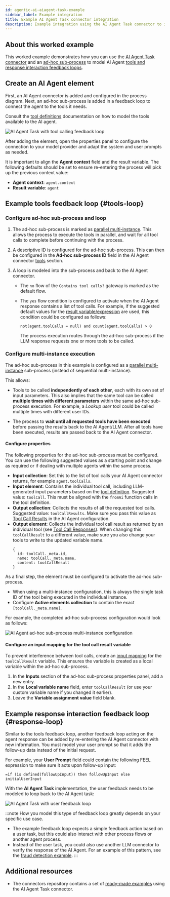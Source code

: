 ```yaml
---
id: agentic-ai-aiagent-task-example
sidebar_label: Example integration
title: Example AI Agent Task connector integration
description: Example integration using the AI Agent Task connector to implement a feedback loop for user interactions and tool calls with an LLM.
---
```


## About this worked example

This worked example demonstrates how you can use the [AI Agent Task connector](/components/connectors/out-of-the-box-connectors/agentic-ai-aiagent-task.md) and an [ad-hoc sub-process](/components/modeler/bpmn/ad-hoc-subprocesses/ad-hoc-subprocesses.md) to model AI Agent [tools and response interaction feedback loops](/components/connectors/out-of-the-box-connectors/agentic-ai-aiagent.md#feedback-loop-use-cases).

## Create an AI Agent element

First, an AI Agent connector is added and configured in the process diagram. Next, an ad-hoc sub-process is added in a feedback loop to connect the agent to the tools it needs.

Consult the [tool definitions](./agentic-ai-aiagent-tool-definitions.md) documentation on how to model the tools available to the AI agent.

![AI Agent Task with tool calling feedback loop](../img/ai-agent-task-feedback-loop.png)

After adding the element, open the properties panel to configure the connection to your model provider and adapt the system and user prompts as needed.

It is important to align the **Agent context** field and the result variable. The following defaults should be set to ensure re-entering the process will pick up the previous context value:

- **Agent context**: `agent.context`
- **Result variable**: `agent`

## Example tools feedback loop {#tools-loop}

### Configure ad-hoc sub-process and loop

1. The ad-hoc sub-process is marked as [parallel multi-instance](../../modeler/bpmn/multi-instance/multi-instance.md). This allows the process to execute the tools in parallel, and wait for all tool calls to complete before continuing with the process.

1. A descriptive ID is configured for the ad-hoc sub-process. This can then be configured in the **Ad-hoc sub-process ID** field in the AI Agent connector [tools](agentic-ai-aiagent.md#tools) section.

1. A loop is modeled into the sub-process and back to the AI Agent connector.
   - The `no` flow of the `Contains tool calls?` gateway is marked as the default flow.

   - The `yes` flow condition is configured to activate when the AI Agent response contains a list of tool calls. For example, if the suggested default values for the [result variable/expression](#result-variableexpression) are used, this condition could be configured as follows:

     ```feel
     not(agent.toolCalls = null) and count(agent.toolCalls) > 0
     ```

     The process execution routes through the ad-hoc sub-process if the LLM response requests one or more tools to be called.

### Configure multi-instance execution

The ad-hoc sub-process in this example is configured as a [parallel multi-instance](../../modeler/bpmn/multi-instance/multi-instance.md) sub-process (instead of sequential multi-instance).

This allows:

- Tools to be called **independently of each other**, each with its own set of input parameters. This also implies that the same tool can be called **multiple times with different parameters** within the same ad-hoc sub-process execution. For example, a _Lookup user_ tool could be called multiple times with different user IDs.

- The process to **wait until all requested tools have been executed** before passing the results back to the AI Agent/LLM. After all tools have been executed, results are passed back to the AI Agent connector.

#### Configure properties

The following properties for the ad-hoc sub-process must be configured. You can use the following suggested values as a starting point and change as required or if dealing with multiple agents within the same process.

- **Input collection**: Set this to the list of tool calls your AI Agent connector returns, for example `agent.toolCalls`.
- **Input element**: Contains the individual tool call, including LLM-generated input parameters based on the [tool definition](#tool-definitions). Suggested value: `toolCall`. This must be aligned with the `fromAi` function calls in the tool definition.
- **Output collection**: Collects the results of all the requested tool calls. Suggested value: `toolCallResults`. Make sure you pass this value as [Tool Call Results](agentic-ai-aiagent.md#tools) in the AI Agent configuration.
- **Output element**: Collects the individual tool call result as returned by an individual tool (see [Tool Call Responses](#tool-call-responses)). When changing this `toolCallResult` to a different value, make sure you also change your tools to write to the updated variable name.
  ```feel
  {
    id: toolCall._meta.id,
    name: toolCall._meta.name,
    content: toolCallResult
  }
  ```

As a final step, the element must be configured to activate the ad-hoc sub-process.

- When using a multi-instance configuration, this is always the single task ID of the tool being executed in the individual instance.
- Configure **Active elements collection** to contain the exact `[toolCall._meta.name]`.

For example, the completed ad-hoc sub-process configuration would look as follows:

![AI Agent ad-hoc sub-process multi-instance configuration](../img/ai-agent-ad-hoc-sub-process-multi-instance.png)

#### Configure an input mapping for the tool call result variable

To prevent interference between tool calls, create an [input mapping](../../concepts/variables.md#input-mappings) for the `toolCallResult` variable. This ensures the variable is created as a local variable within the ad-hoc sub-process.

1. In the **Inputs** section of the ad-hoc sub-process properties panel, add a new entry.
2. In the **Local variable name** field, enter `toolCallResult` (or use your custom variable name if you changed it earlier).
3. Leave the **Variable assignment value** field blank.

## Example response interaction feedback loop {#response-loop}

Similar to the tools feedback loop, another feedback loop acting on the agent response can be added by re-entering the AI Agent connector with new information. You must model your user prompt so that it adds the follow-up data instead of the initial request.

For example, your **User Prompt** field could contain the following FEEL expression to make sure it acts upon follow-up input:

```feel
=if (is defined(followUpInput)) then followUpInput else initialUserInput
```

With the **AI Agent Task** implementation, the user feedback needs to be modeled to loop back to the AI Agent task:

![AI Agent Task with user feedback loop](../img/ai-agent-task-user-feedback-loop.png)

:::note
How you model this type of feedback loop greatly depends on your specific use case.

- The example feedback loop expects a simple feedback action based on a user task, but this could also interact with other process flows or another agent process.
- Instead of the user task, you could also use another LLM connector to verify the response of the AI Agent. For an example of this pattern, see the [fraud detection example](https://github.com/camunda/connectors/tree/main/connectors/agentic-ai/examples/ai-agent/service-task/fraud-detection).
  :::

## Additional resources

- The connectors repository contains a set of [ready-made examples](https://github.com/camunda/connectors/tree/main/connectors/agentic-ai/examples/ai-agent/service-task) using the AI Agent Task connector.
